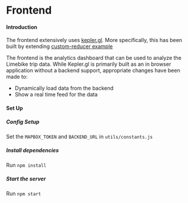 # Frontend

#### Introduction
The frontend extensively uses [kepler.gl](http://kepler.gl/#/). More specifically, this has been built by extending [custom-reducer example](https://github.com/uber/kepler.gl/tree/master/examples/custom-reducer)

The frontend is the analytics dashboard that can be used to analyze the Limebike trip data. While Kepler.gl is primarily built as an in browser application without a backend support, appropriate changes have been made to:

- Dynamically load data from the backend
- Show a real time feed for the data  

#### Set Up

##### Config Setup

Set the `MAPBOX_TOKEN` and `BACKEND_URL` in `utils/constants.js`

##### Install dependencies

Run `npm install`

##### Start the server

Run `npm start`
